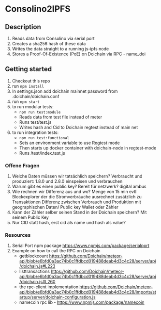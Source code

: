 # Consolino2IPFS

## Description
1. Reads data from Consolino via serial port
2. Creates a sha256 hash of these data
3. Writes the data straight to a running js-ipfs node
4. Stores a Proof-Of-Existence (PoE) on Doichain via RPC - name_doi 

## Getting started
1. Checkout this repo
2. run ```npm install```
3. In settings.json add doichain mainnet password from .doichain/doichain.conf
3. run ```npm start```
4. to run modular tests:
      - ```npm run test:module```
      - Reads data from test file instead of meter
      - Runs test/test.js
      - Writes hash and Cid to Doichain regtest instead of main net
5. to run integration tests: 
      - ```npm run test:functional```
      - Sets an environment variable to use Regtest mode
      - Then starts up docker container with doichain-node in regtest-mode
      - Runs /test/index.test.js


### Offene Fragen
1. Welche Daten müssen wir tatsächlich speichern? Verbraucht und produziert:
	1.8.0 und 2.8.0
	einspeisen und verbrauchen
2. Warum gibt es einen public key? Bereit für netzwerk? 
      digital ambus
3. Wie rechnen wir Differenz aus und wo? Menge von 15 min
	evtl Blockexplorer der die Stromverbräuche ausrechnet zusätzlich zu Transaktionen
	Differenz zwischen Verbrauch und Produktion
	mit geographischen Daten/ Public key Wallet oder Zähler
4. Kann der Zähler selber seinen Stand in der Doichain speichern? Mit seinem Public Key
5. Nur CID statt hash, erst cid als name und hash als value?


### Resources
1. Serial Port npm package https://www.npmjs.com/package/serialport
2. Example on how to call the RPC on Doichain 
    - getblockcount https://github.com/Doichain/meteor-api/blob/e6bfd0a3ac74b0c1ffdbcd019488deab4d3c4c28/server/api/doichain.js#L223
    - listtransactions https://github.com/Doichain/meteor-api/blob/e6bfd0a3ac74b0c1ffdbcd019488deab4d3c4c28/server/api/doichain.js#L260
    - the rpc-client implementation https://github.com/Doichain/meteor-api/blob/e6bfd0a3ac74b0c1ffdbcd019488deab4d3c4c28/imports/startup/server/doichain-configuration.js
    - namecoin rpc lib - https://www.npmjs.com/package/namecoin 